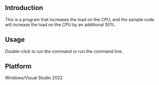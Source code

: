 
## Introduction

This is a program that increases the load on the CPU, and the sample code will increase the load on the CPU by an additional 50%.


## Usage

Double-click to run the command or run the command line.


## Platform

Windows/Visual Studio 2022
